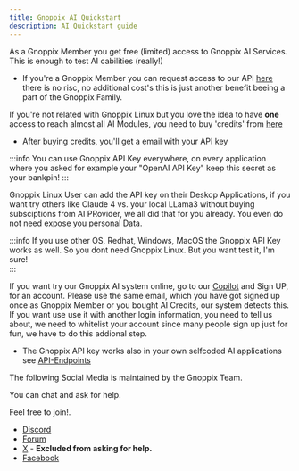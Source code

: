 ```yaml
---
title: Gnoppix AI Quickstart 
description: AI Quickstart guide 
---
```




As a Gnoppix Member you get free (limited) access to Gnoppix AI Services. This is enough to test AI cabilities (really!) 

- If you're a Gnoppix Member you can request access to our API [here](https://gnoppix.atlassian.net/servicedesk/customer/portal/1/user/login?destination=portal%2F1)
there is no risc, no additional cost's this is just another benefit beeing a part of the Gnoppix Family.    

If you're not related with Gnoppix Linux but you love the idea to have **one** access to reach almost all AI Modules, you need to buy 'credits' from [here](https://ko-fi.com/s/0101391aad)  

- After buying credits, you'll get a email with your API key

:::info
You can use Gnoppix API Key everywhere, on every application where you asked for example your "OpenAI API Key" keep this secret as your bankpin! 
:::

Gnoppix Linux User can add the API key on their Deskop Applications, if you want try others like Claude 4 vs. your local LLama3 without buying subsciptions from AI PRovider, we all did that for you already. You even do not need expose you personal Data. 

:::info
If you use other OS, Redhat, Windows, MacOS the Gnoppix API Key works as well. So you dont need Gnoppix Linux. But you want test it, I'm sure!  
:::


If you want try our Gnoppix AI system online, go to our [Copilot](https://ai.gnoppix.org) and Sign UP, for an account. Please use the same email, which you have got signed up once as Gnoppix Member or you bought AI Credits,
our system detects this. If you want use use it with another login information, you need to tell us about, we need to whitelist your account since many people sign up just for fun, we have to do this addional step. 

- The Gnoppix API key works also in your own selfcoded AI applications see [API-Endpoints](https://wiki.gnoppix.org)  



The following Social Media is maintained by the Gnoppix Team.

You can chat and ask for help.

Feel free to join!.

- [Discord](<https://discord.com/invite/tmHjQmgBW9>)
- [Forum](<https://forum.gnoppix.org>)
- [X](<https://x.com/gnoppixlinux>) - **Excluded from asking for help.**
- [Facebook](<https://www.facebook.com/profile.php?id=61561906124208>)
